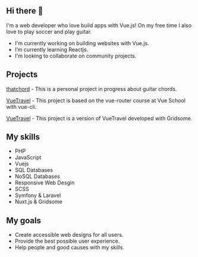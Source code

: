## Hi there 👋

I'm a web developer who love build apps with Vue.js! On my free time I also love to play soccer and play guitar.

- I'm currently working on building websites with Vue.js.
- I’m currently learning Reactjs.
- I'm looking to collaborate on community projects.

## Projects

[thatchord](https://thatchord.rocks/) -
This is a personal project in progress about guitar chords.

[VueTravel](https://vue-travel-7634c.firebaseapp.com/) -
This project is based on the vue-router course at Vue School with vue-cli.

[VueTravel](https://wetravel.netlify.app/) -
This project is a version of VueTravel developed with Gridsome.

## My skills

- PHP
- JavaScript
- Vuejs
- SQL Databases
- NoSQL Databases
- Responsive Web Desgin
- SCSS
- Symfony & Laravel
- Nuxt.js & Gridsome

## My goals

- Create accessible web designs for all users.
- Provide the best possible user experience.
- Help people and good causes with my skills.
